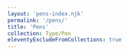 ```yaml
---
layout: 'pens-index.njk'
permalink: '/pens/'
title: 'Pens'
collection: Type/Pen
eleventyExcludeFromCollections: true
---
```

